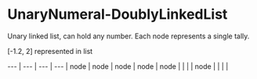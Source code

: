 # UnaryNumeral-DoublyLinkedList
Unary linked list, can hold any number. Each node represents a single tally.

[-1.2, 2] represented in list

--- | --- | --- | --- |
node | node | node | node  |
node |  |  |  |
node |  |  |  |
